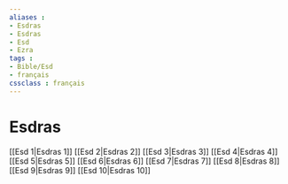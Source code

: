 ```yaml
---
aliases : 
- Esdras
- Esdras
- Esd
- Ezra
tags : 
- Bible/Esd
- français
cssclass : français
---
```


# Esdras

[[Esd 1|Esdras 1]]
[[Esd 2|Esdras 2]]
[[Esd 3|Esdras 3]]
[[Esd 4|Esdras 4]]
[[Esd 5|Esdras 5]]
[[Esd 6|Esdras 6]]
[[Esd 7|Esdras 7]]
[[Esd 8|Esdras 8]]
[[Esd 9|Esdras 9]]
[[Esd 10|Esdras 10]]
